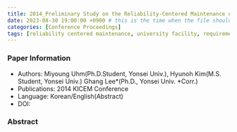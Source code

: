 ```yaml
---
title: 2014_Preliminary Study on the Reliability-Centered Maintenance of University Facilities
date: 2023-08-30 19:00:00 +0900 # this is the time when the file should be shown to public
categories: [Conference Proceedings]
tags: [reliability centered maintenance, university facility, requirement analysis]     # TAG names should always be lowercase
---
```


### Paper Information
- Authors: Miyoung Uhm(Ph.D.Student, Yonsei Univ.), Hyunoh Kim(M.S. Student, Yonsei Univ.) Ghang Lee*(Ph.D., Yonsei Univ. *Corr.)
- Publications:
2014 KICEM Conference
- Language: 
Korean/English(Abstract)
- DOI:

### Abstract
